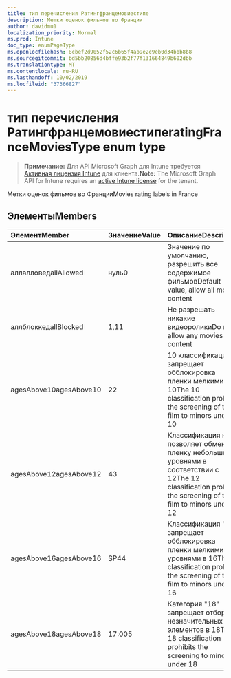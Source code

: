 ```yaml
---
title: тип перечисления Ратингфранцемовиестипе
description: Метки оценок фильмов во Франции
author: davidmu1
localization_priority: Normal
ms.prod: Intune
doc_type: enumPageType
ms.openlocfilehash: 8cbef2d9052f52c6b65f4ab9e2c9eb0d34bbb8b8
ms.sourcegitcommit: bd5bb20856d4bffe93b2f77f131664849b602dbb
ms.translationtype: MT
ms.contentlocale: ru-RU
ms.lasthandoff: 10/02/2019
ms.locfileid: "37366827"
---
```

# <a name="ratingfrancemoviestype-enum-type"></a><span data-ttu-id="60ad1-103">тип перечисления Ратингфранцемовиестипе</span><span class="sxs-lookup"><span data-stu-id="60ad1-103">ratingFranceMoviesType enum type</span></span>

> <span data-ttu-id="60ad1-104">**Примечание:** Для API Microsoft Graph для Intune требуется [Активная лицензия Intune](https://go.microsoft.com/fwlink/?linkid=839381) для клиента.</span><span class="sxs-lookup"><span data-stu-id="60ad1-104">**Note:** The Microsoft Graph API for Intune requires an [active Intune license](https://go.microsoft.com/fwlink/?linkid=839381) for the tenant.</span></span>

<span data-ttu-id="60ad1-105">Метки оценок фильмов во Франции</span><span class="sxs-lookup"><span data-stu-id="60ad1-105">Movies rating labels in France</span></span>

## <a name="members"></a><span data-ttu-id="60ad1-106">Элементы</span><span class="sxs-lookup"><span data-stu-id="60ad1-106">Members</span></span>
|<span data-ttu-id="60ad1-107">Элемент</span><span class="sxs-lookup"><span data-stu-id="60ad1-107">Member</span></span>|<span data-ttu-id="60ad1-108">Значение</span><span class="sxs-lookup"><span data-stu-id="60ad1-108">Value</span></span>|<span data-ttu-id="60ad1-109">Описание</span><span class="sxs-lookup"><span data-stu-id="60ad1-109">Description</span></span>|
|:---|:---|:---|
|<span data-ttu-id="60ad1-110">аллалловед</span><span class="sxs-lookup"><span data-stu-id="60ad1-110">allAllowed</span></span>|<span data-ttu-id="60ad1-111">нуль</span><span class="sxs-lookup"><span data-stu-id="60ad1-111">0</span></span>|<span data-ttu-id="60ad1-112">Значение по умолчанию, разрешить все содержимое фильмов</span><span class="sxs-lookup"><span data-stu-id="60ad1-112">Default value, allow all movies content</span></span>|
|<span data-ttu-id="60ad1-113">аллблоккед</span><span class="sxs-lookup"><span data-stu-id="60ad1-113">allBlocked</span></span>|<span data-ttu-id="60ad1-114">1,1</span><span class="sxs-lookup"><span data-stu-id="60ad1-114">1</span></span>|<span data-ttu-id="60ad1-115">Не разрешать никакие видеоролики</span><span class="sxs-lookup"><span data-stu-id="60ad1-115">Do not allow any movies content</span></span>|
|<span data-ttu-id="60ad1-116">agesAbove10</span><span class="sxs-lookup"><span data-stu-id="60ad1-116">agesAbove10</span></span>|<span data-ttu-id="60ad1-117">2</span><span class="sxs-lookup"><span data-stu-id="60ad1-117">2</span></span>|<span data-ttu-id="60ad1-118">10 классификация запрещает обблокировка пленки мелкими 10</span><span class="sxs-lookup"><span data-stu-id="60ad1-118">The 10 classification prohibits the screening of the film to minors under 10</span></span>|
|<span data-ttu-id="60ad1-119">agesAbove12</span><span class="sxs-lookup"><span data-stu-id="60ad1-119">agesAbove12</span></span>|<span data-ttu-id="60ad1-120">4</span><span class="sxs-lookup"><span data-stu-id="60ad1-120">3</span></span>|<span data-ttu-id="60ad1-121">Классификация не позволяет обменять пленку небольшими уровнями в соответствии с 12</span><span class="sxs-lookup"><span data-stu-id="60ad1-121">The 12 classification prohibits the screening of the film to minors under 12</span></span>|
|<span data-ttu-id="60ad1-122">agesAbove16</span><span class="sxs-lookup"><span data-stu-id="60ad1-122">agesAbove16</span></span>|<span data-ttu-id="60ad1-123">SP4</span><span class="sxs-lookup"><span data-stu-id="60ad1-123">4</span></span>|<span data-ttu-id="60ad1-124">Классификация "16" запрещает обблокировка пленки мелкими уровнями в 16</span><span class="sxs-lookup"><span data-stu-id="60ad1-124">The 16 classification prohibits the screening of the film to minors under 16</span></span>|
|<span data-ttu-id="60ad1-125">agesAbove18</span><span class="sxs-lookup"><span data-stu-id="60ad1-125">agesAbove18</span></span>|<span data-ttu-id="60ad1-126">17:00</span><span class="sxs-lookup"><span data-stu-id="60ad1-126">5</span></span>|<span data-ttu-id="60ad1-127">Категория "18" запрещает отбор незначительных элементов в 18</span><span class="sxs-lookup"><span data-stu-id="60ad1-127">The 18 classification prohibits the screening to minors under 18</span></span>|




